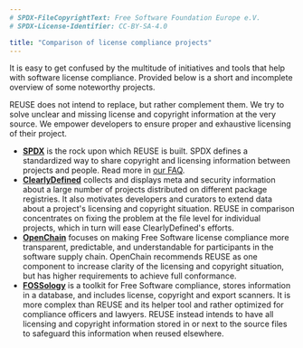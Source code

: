 ```yaml
---
# SPDX-FileCopyrightText: Free Software Foundation Europe e.V.
# SPDX-License-Identifier: CC-BY-SA-4.0

title: "Comparison of license compliance projects"
---
```


It is easy to get confused by the multitude of initiatives and tools that help with software license compliance. Provided below is a short and incomplete overview of some noteworthy projects.

REUSE does not intend to replace, but rather complement them. We try to solve unclear and missing license and copyright information at the very source. We empower developers to ensure proper and exhaustive licensing of their project.

* [**SPDX**](https://spdx.org) is the rock upon which REUSE is built. SPDX defines a standardized way to share copyright and licensing information between projects and people. Read more in [our FAQ](/faq/#what-is-spdx).
* [**ClearlyDefined**](https://clearlydefined.io) collects and displays meta and security information about a large number of projects distributed on different package registries. It also motivates developers and curators to extend data about a project's licensing and copyright situation. REUSE in comparison concentrates on fixing the problem at the file level for individual projects, which in turn will ease ClearlyDefined's efforts.
* [**OpenChain**](https://www.openchainproject.org) focuses on making Free Software license compliance more transparent, predictable, and understandable for participants in the software supply chain. OpenChain recommends REUSE as one component to increase clarity of the licensing and copyright situation, but has higher requirements to achieve full conformance.
* [**FOSSology**](https://www.fossology.org) is a toolkit for Free Software compliance, stores information in a database, and includes license, copyright and export scanners. It is more complex than REUSE and its helper tool and rather optimized for compliance officers and lawyers. REUSE instead intends to have all licensing and copyright information stored in or next to the source files to safeguard this information when reused elsewhere.
